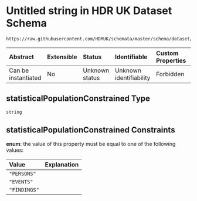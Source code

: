 # Untitled string in HDR UK Dataset Schema

```txt
https://raw.githubusercontent.com/HDRUK/schemata/master/schema/dataset/dataset.schema.json#/definitions/statisticalPopulationConstrained
```



| Abstract            | Extensible | Status         | Identifiable            | Custom Properties | Additional Properties | Access Restrictions | Defined In                                                                                        |
| :------------------ | :--------- | :------------- | :---------------------- | :---------------- | :-------------------- | :------------------ | :------------------------------------------------------------------------------------------------ |
| Can be instantiated | No         | Unknown status | Unknown identifiability | Forbidden         | Allowed               | none                | [dataset.schema.json*](../../../schema/dataset/latest/dataset.schema.json "open original schema") |

## statisticalPopulationConstrained Type

`string`

## statisticalPopulationConstrained Constraints

**enum**: the value of this property must be equal to one of the following values:

| Value        | Explanation |
| :----------- | :---------- |
| `"PERSONS"`  |             |
| `"EVENTS"`   |             |
| `"FINDINGS"` |             |
